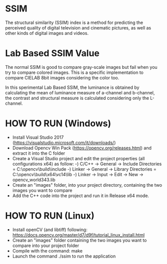 # SSIM
The structural similarity (SSIM) index is a method for predicting the perceived quality of digital television and cinematic pictures, as well as other kinds of digital images and videos.


# Lab Based SSIM Value
The normal SSIM is good to compare gray-scale images but fail when you try to compare colored images. This is a specific implementation to compare CIELAB 8bit images considering the color too.

In this sperimental Lab Based SSIM, the luminance is obtained by calculating the mean of luminance measure of a-channel and b-channel, the contrast and structural measure is calculated considering only the L-channel. 

# HOW TO RUN (Windows)
- Install Visual Studio 2017 (https://visualstudio.microsoft.com/it/downloads/)
- Download Opencv Win Pack (https://opencv.org/releases.html) and extract it into the C folder 
- Create a Visual Studio project and edit the project properties (all configurations x64) as follow:
    -) C/C++ -> General -> Include Directories = C:\opencv\build\include
    -) Linker -> General -> Library Directories = C:\opencv\build\x64\vc14\lib
    -) Linker -> Input -> Edit -> New -> opencv_world343.lib
- Create an "images" folder, into your project directory, containing the two images you want to compare
- Add the C++ code into the project and run it in Release x64 mode.


# HOW TO RUN (Linux)
- Install openCV (and libtiff) following: https://docs.opencv.org/master/d7/d9f/tutorial_linux_install.html
- Create an "images" folder containing the two images you want to compare into your project folder
- Compile with the command: make 
- Launch the command ./ssim to run the application


